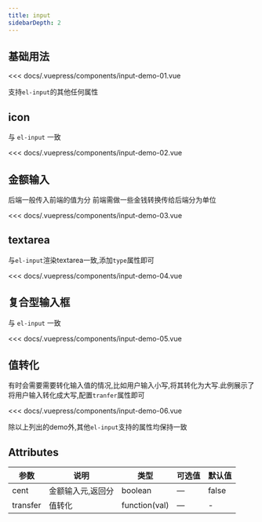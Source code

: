 ```yaml
---
title: input
sidebarDepth: 2
---
```


## 基础用法

<demo-block>
<input-demo-01 slot="source"></input-demo-01>

<<< docs/.vuepress/components/input-demo-01.vue

支持`el-input`的其他任何属性

</demo-block>

## icon

与 `el-input` 一致

<demo-block>

<input-demo-02 slot="source"></input-demo-02>

<<< docs/.vuepress/components/input-demo-02.vue

</demo-block>


## 金额输入
后端一般传入前端的值为分 前端需做一些金钱转换传给后端分为单位

<demo-block>
<input-demo-03 slot="source"></input-demo-03>
<<< docs/.vuepress/components/input-demo-03.vue
</demo-block>

## textarea

与`el-input`渲染textarea一致,添加`type`属性即可

<demo-block>
<input-demo-04 slot="source"></input-demo-04>

<<< docs/.vuepress/components/input-demo-04.vue

</demo-block>

## 复合型输入框

与 `el-input` 一致

<demo-block>
<input-demo-05 slot="source"></input-demo-05>

<<< docs/.vuepress/components/input-demo-05.vue

</demo-block>

## 值转化

有时会需要需要转化输入值的情况,比如用户输入小写,将其转化为大写.此例展示了将用户输入转化成大写,配置`tranfer`属性即可

<demo-block>
<input-demo-06 slot="source"></input-demo-06>

<<< docs/.vuepress/components/input-demo-06.vue

</demo-block>

除以上列出的demo外,其他`el-input`支持的属性均保持一致

## Attributes
| 参数          | 说明            | 类型            | 可选值                 | 默认值   |
|-------------  |---------------- |---------------- |---------------------- |-------- |
| cent    |金额输入元,返回分 | boolean    | — | false |
| transfer | 值转化| function(val)    | — | - |
